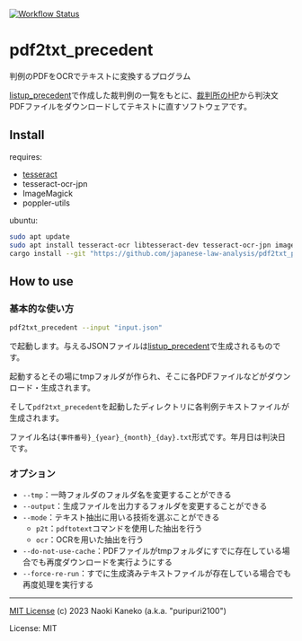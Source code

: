[![Workflow Status](https://github.com/japanese-law-analysis/pdf2txt_precedent/workflows/Rust%20CI/badge.svg)](https://github.com/japanese-law-analysis/pdf2txt_precedent/actions?query=workflow%3A%22Rust%2BCI%22)

# pdf2txt_precedent

判例のPDFをOCRでテキストに変換するプログラム

[listup_precedent](https://github.com/japanese-law-analysis/listup_precedent)で作成した裁判例の一覧をもとに、[裁判所のHP](https://www.courts.go.jp)から判決文PDFファイルをダウンロードしてテキストに直すソフトウェアです。

## Install
requires:
- [tesseract](https://github.com/tesseract-ocr/tesseract)
- tesseract-ocr-jpn
- ImageMagick
- poppler-utils

ubuntu:
```sh
sudo apt update
sudo apt install tesseract-ocr libtesseract-dev tesseract-ocr-jpn imagemagick poppler-utils
cargo install --git "https://github.com/japanese-law-analysis/pdf2txt_precedent.git"
```

## How to use

### 基本的な使い方

```sh
pdf2txt_precedent --input "input.json"
```

で起動します。与えるJSONファイルは[listup_precedent](https://github.com/japanese-law-analysis/listup_precedent)で生成されるものです。

起動するとその場にtmpフォルダが作られ、そこに各PDFファイルなどがダウンロード・生成されます。

そして`pdf2txt_precedent`を起動したディレクトリに各判例テキストファイルが生成されます。

ファイル名は`{事件番号}_{year}_{month}_{day}.txt`形式です。年月日は判決日です。

### オプション

- `--tmp`：一時フォルダのフォルダ名を変更することができる
- `--output`：生成ファイルを出力するフォルダを変更することができる
- `--mode`：テキスト抽出に用いる技術を選ぶことができる
  - `p2t`：`pdftotext`コマンドを使用した抽出を行う
  - `ocr`：OCRを用いた抽出を行う
- `--do-not-use-cache`：PDFファイルがtmpフォルダにすでに存在している場合でも再度ダウンロードを実行ようにする
- `--force-re-run`：すでに生成済みテキストファイルが存在している場合でも再度処理を実行する

---
[MIT License](https://github.com/japanese-law-analysis/pdf2txt_precedent/blob/master/LICENSE)
(c) 2023 Naoki Kaneko (a.k.a. "puripuri2100")


License: MIT

